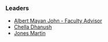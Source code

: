 ### Leaders

* [Albert Mayan John - Faculty Advisor](mailto:albertmayan.john@owasp.org)
* [Chella Dhanush](mailto:chella.dhanush@owasp.org)
* [Jones Martin](mailto:jones.martin@owasp.org)
